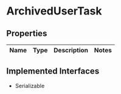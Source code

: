 

# ArchivedUserTask

## Properties

Name | Type | Description | Notes
------------ | ------------- | ------------- | -------------


## Implemented Interfaces

* Serializable


